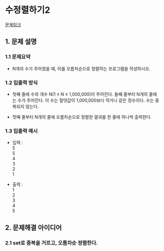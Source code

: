 # 수정렬하기2
[문제링크](https://www.acmicpc.net/problem/2751)

## 1. 문제 설명

### 1.1 문제요약
- N개의 수가 주어졌을 때, 이를 오름차순으로 정렬하는 프로그램을 작성하시오.

### 1.2 입출력 방식 
- 첫째 줄에 수의 개수 N(1 ≤ N ≤ 1,000,000)이 주어진다. 둘째 줄부터 N개의 줄에는 수가 주어진다. 이 수는 절댓값이 1,000,000보다 작거나 같은 정수이다. 수는 중복되지 않는다.

- 첫째 줄부터 N개의 줄에 오름차순으로 정렬한 결과를 한 줄에 하나씩 출력한다.
### 1.3 입출력 예시
- 입력 :
<br>5<br>
5<br>
4<br>
3<br>
2<br>
1

- 출력 : 
<br>1<br>
2<br>
3<br>
4<br>
5

## 2. 문제해결 아이디어

### 2.1 set로 중복을 거르고, 오름차순 정렬한다.